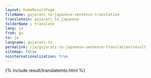 ```yaml
---
layout: homeResultPage
fileName: gujarati-to-japanese-sentence-translation
translatein: gujarati_to_japanese
folderName : translate
lang: ja
from: gu
to: ja
langname: gujarati-to
permalink: /ja/gujarati-to-japanese-sentence-translation/result
sitemap: false
nointernationalization: true
---
```

{% include result/translateinto.html %}

<script src="/js/result/translation.js" data-foldername="{{page.folderName}}" data-lang="{{page.lang}}"></script>
